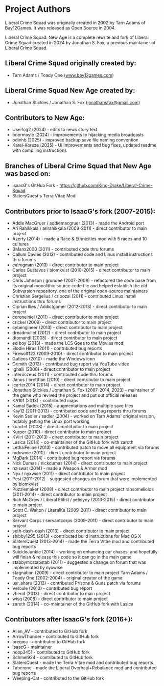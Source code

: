 Project Authors
===============

Liberal Crime Squad was originally created in 2002 by Tarn Adams of Bay12Games. It was released as Open Source in 2004.

Liberal Crime Squad: New Age is a complete rewrite and fork of Liberal Crime Squad created in 2024 by Jonathan S. Fox, a previous maintainer of Liberal Crime Squad.

## Liberal Crime Squad originally created by:

* Tarn Adams / Toady One (www.bay12games.com)

## Liberal Crime Squad New Age created by:

* Jonathan Stickles / Jonathan S. Fox (jonathansfox@gmail.com)

## Contributors to New Age:

* Userlog2 (2024) - edits to news story text
* bnormoyle (2024) - improvements to hijacking media broadcasts
* odinhb (2025) - improved backup save file naming convention
* Karel-Koreze (2025) - UI improvements and bug fixes, updated readme with compiling instructions

## Branches of Liberal Crime Squad that New Age was based on:

* IsaacG's GitHub Fork - https://github.com/King-Drake/Liberal-Crime-Squad
* SlatersQuest's Terra Vitae Mod

## Contributors prior to IsaacG's fork (2007-2015):

* Addie MacGruer / addiemacgruer (2013) - made the Android port
* Ari Rahikkala / arirahikkala (2009-2011) - direct contributor to main project
* Azerty (2014) - made a Race & Ethnicities mod with 5 races and 10 cultures
* BManx2000 (2011) - contributed code thru forums
* Callum Davies (2012) - contributed code and Linux install instructions thru forums
* calrogman (2013) - direct contributor to main project
* Carlos Gustavos / blomkvist (2010-2015) - direct contributor to main project
* Chris Johnson / grundee (2007-2008) - refactored the code base from its original monolithic source code file and helped establish the old Subversion repository, one of the original open-source maintainers
* Christian Sergelius / cribozai (2011) - contributed Linux install instructions thru forums
* Ciprian Ilies / Addictgamer (2012-2013) - direct contributor to main project
* coronelniel (2011) - direct contributor to main project
* crickel (2009) - direct contributor to main project
* cybengineer (2013) - direct contributor to main project
* dreadmullet (2012) - direct contributor to main project
* dtomandl (2008) - direct contributor to main project
* ed boy (2013) - made the LCS Goes to the Movies mod
* Elodie Hiras (2011) - contributed bug reports
* Firewolf123 (2009-2010) - direct contributor to main project
* Gatleos (2010) - made the Windows icon
* Grimith (2013) - contributed bug report via YouTube video
* Ighalli (2008) - direct contributor to main project
* infernozeus (2011) - contributed code thru forums
* Janus / brettflan (2010) - direct contributor to main project
* jcarter2014 (2014) - direct contributor to main project
* Jonathan Stickles / Jonathan S. Fox (2007-2014, 2023) - maintainer of the game who revived the project and put out official releases
* KA101 (2013) - contributed maps
* Kamal Sadek (2015) - augmentations and multiple save files
* Kay12 (2011-2013) - contributed code and bug reports thru forums
* Kevin Sadler / sadler (2004) - worked on Tarn Adams' original version, notably getting the Linux port working
* kuactet (2008) - direct contributor to main project
* Kurper (2010) - direct contributor to main project
* KViiri (2011-2013) - direct contributor to main project
* Lasica (2014) - co-maintainer of the GitHub fork with zaroth
* LethalFeline (2013) - contributed patch to move all equipment via forums
* mdownie (2010) - direct contributor to main project
* MgDark (2014) - contributed bug report via forums
* Nick Dumas / nickdumas (2014) - direct contributor to main project
* nziswat (2014) - made a Weapon & Armor mod
* Nyx / nyxwise (2011) - direct contributor to main project
* Pesi (2011-2012) - suggested changes on forum that were implemented by blomkvist
* Puzzlemaker (2008) - direct contributor to main project
ransomeliolds (2011-2014) - direct contributor to main project
* Rich McGrew / Liberal Elitist / yetisyny (2013-2015) - direct contributor to main project
* Scott C. Walton / LiteralKa (2009-2011) - direct contributor to main project
* Servant Corps / servantcorps (2009-2011) - direct contributor to main project
* seth-dash-dash (2013) - direct contributor to main project
* shibby1295 (2013) - contributed build instructions for Mac OS X
* SlatersQuest (2013-2014) - made the Terra Vitae mod and contributed bug reports
* SuicideJunkie (2014) - working on enhancing car chases, and hopefully will finish & release this code so it can go in the main game
* stabbymcstabstab (2011) - suggested a change on forum that was implemented by nyxwise
* stagnation (2009) - direct contributor to main project
Tarn Adams / Toady One (2002-2004) - original creator of the game
* usr_share (2013) - contributed Prisons & Guns patch via forums
* Veroule (2013) - contributed bug report
* vherid (2013) - direct contributor to main project
* wisq (2008) - direct contributor to main project
* zaroth (2014) - co-maintainer of the GitHub fork with Lasica

## Contributors after IsaacG's fork (2016+):

* Alien_AV - contributed to GitHub fork
* ArrowThunder - contributed to GitHub fork
* bregma - contributed to GitHub fork
* IsaacG - maintainer
* noop3451 - contributed to GitHub fork
* Schmel924 - contributed to GitHub fork
* SlatersQuest - made the Terra Vitae mod and contributed bug reports
* Taberone - made the Liberal Overhaul+Rebalance mod and contributed bug reports
* Weeping-Cat - contributed to the GitHub fork